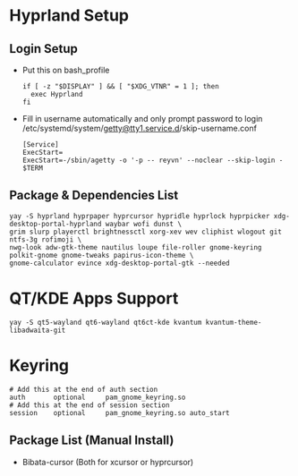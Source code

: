 # Hyprland Setup

## Login Setup

- Put this on bash_profile
  ```
  if [ -z "$DISPLAY" ] && [ "$XDG_VTNR" = 1 ]; then
    exec Hyprland
  fi
  ```
- Fill in username automatically and only prompt password to login
  /etc/systemd/system/getty@tty1.service.d/skip-username.conf
  ```
  [Service]
  ExecStart=
  ExecStart=-/sbin/agetty -o '-p -- reyvn' --noclear --skip-login - $TERM
  ```

## Package & Dependencies List

```
yay -S hyprland hyprpaper hyprcursor hypridle hyprlock hyprpicker xdg-desktop-portal-hyprland waybar wofi dunst \
grim slurp playerctl brightnessctl xorg-xev wev cliphist wlogout git ntfs-3g rofimoji \
nwg-look adw-gtk-theme nautilus loupe file-roller gnome-keyring polkit-gnome gnome-tweaks papirus-icon-theme \
gnome-calculator evince xdg-desktop-portal-gtk --needed
```

# QT/KDE Apps Support

```
yay -S qt5-wayland qt6-wayland qt6ct-kde kvantum kvantum-theme-libadwaita-git
```

# Keyring

```
# Add this at the end of auth section
auth       optional     pam_gnome_keyring.so
# Add this at the end of session section
session    optional     pam_gnome_keyring.so auto_start
```

## Package List (Manual Install)

- Bibata-cursor (Both for xcursor or hyprcursor)
